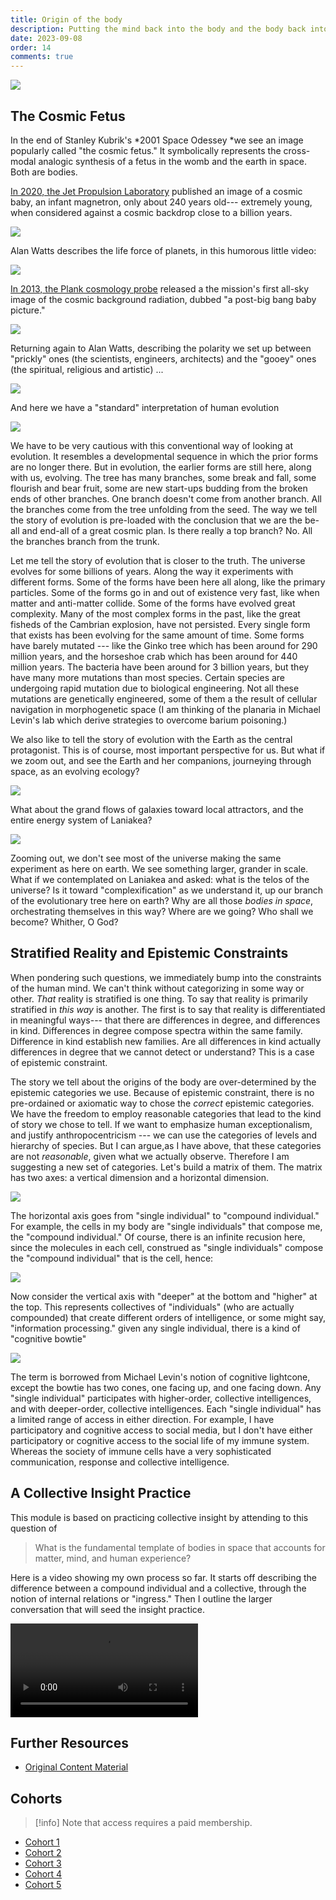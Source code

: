 ```yaml
---
title: Origin of the body
description: Putting the mind back into the body and the body back into nature
date: 2023-09-08
order: 14
comments: true
---
```


![](../../images/cosmic-baby.jpg)

## The Cosmic Fetus

In the end of Stanley Kubrik's *2001 Space Odessey *we see an image popularly called "the cosmic fetus." It symbolically represents the cross-modal analogic synthesis of a fetus in the womb and the earth in space. Both are bodies.

[In 2020, the Jet Propulsion Laboratory](https://www.jpl.nasa.gov/news/a-cosmic-baby-is-discovered-and-its-brilliant) published an image of a cosmic baby, an infant magnetron, only about 240 years old--- extremely young, when considered against a cosmic backdrop close to a billion years.

![](../../images/cosmic-baby-2.jpg)

Alan Watts describes the life force of planets, in this humorous little video:

![](https://www.youtube-nocookie.com/watch?v=JZbThJg6ehU)

[In 2013, the Plank cosmology probe](https://www.nbcnews.com/sciencemain/planck-probes-cosmic-baby-picture-revises-universes-vital-statistics-1c8986034) released a the mission's first all-sky image of the cosmic background radiation, dubbed "a post-big bang baby picture."

![](../../images/background-radiation.jpg)

Returning again to Alan Watts, describing the polarity we set up between "prickly" ones (the scientists, engineers, architects) and the "gooey" ones (the spiritual, religious and artistic) ...


![](https://www.youtube-nocookie.com/watch?v=D4vHnM8WPvU)

And here we have a "standard" interpretation of human evolution

![](https://www.youtube-nocookie.com/watch?v=SUCS7l4-EU0)

We have to be very cautious with this conventional way of looking at evolution. It resembles a developmental sequence in which the prior forms are no longer there. But in evolution, the earlier forms are still here, along with us, evolving. The tree has many branches, some break and fall, some flourish and bear fruit, some are new start-ups budding from the broken ends of other branches. One branch doesn't come from another branch. All the branches come from the tree unfolding from the seed. The way we tell the story of evolution is pre-loaded with the conclusion that we are the be-all and end-all of a great cosmic plan. Is there really a top branch? No. All the branches branch from the trunk.

Let me tell the story of evolution that is closer to the truth. The universe evolves for some billions of years. Along the way it experiments with different forms. Some of the forms have been here all along, like the primary particles. Some of the forms go in and out of existence very fast, like when matter and anti-matter collide. Some of the forms have evolved great complexity. Many of the most complex forms in the past, like the great fisheds of the Cambrian explosion, have not persisted. Every single form that exists has been evolving for the same amount of time. Some forms have barely mutated --- like the Ginko tree which has been around for 290 million years, and the horseshoe crab which has been around for 440 million years. The bacteria have been around for 3 billion years, but they have many more mutations than most species. Certain species are undergoing rapid mutation due to biological engineering. Not all these mutations are genetically engineered, some of them a the result of cellular navigation in morphogenetic space (I am thinking of the planaria in Michael Levin's lab which derive strategies to overcome barium poisoning.)

We also like to tell the story of evolution with the Earth as the central protagonist. This is of course, most important perspective for us. But what if we zoom out, and see the Earth and her companions, journeying through space, as an evolving ecology?

![](https://www.youtube-nocookie.com/watch?v=1lPJ5SX5p08)

What about the grand flows of galaxies toward local attractors, and the entire energy system of Laniakea?

![](https://www.youtube-nocookie.com/watch?v=rENyyRwxpHo)


Zooming out, we don't see most of the universe making the same experiment as here on earth. We see something larger, grander in scale. What if we contemplated on Laniakea and asked: what is the telos of the universe? Is it toward "complexification" as we understand it, up our branch of the evolutionary tree here on earth? Why are all those *bodies in space*, orchestrating themselves in this way? Where are we going? Who shall we become? Whither, O God?

## Stratified Reality and Epistemic Constraints

When pondering such questions, we immediately bump into the constraints of the human mind. We can't think without categorizing in some way or other. *That* reality is stratified is one thing. To say that reality is primarily stratified in *this way* is another. The first is to say that reality is differentiated in meaningful ways--- that there are differences in degree, and differences in kind. Differences in degree compose spectra within the same family. Difference in kind establish new families. Are all differences in kind actually differences in degree that we cannot detect or understand? This is a case of epistemic constraint.

The story we tell about the origins of the body are over-determined by the epistemic categories we use. Because of epistemic constraint, there is no pre-ordained or axiomatic way to chose the *correct* epistemic categories. We have the freedom to employ reasonable categories that lead to the kind of story we chose to tell. If we want to emphasize human exceptionalism, and justify anthropocentricism --- we can use the categories of levels and hierarchy of species. But I can argue,as I have above, that these categories are not *reasonable*, given what we actually observe. Therefore I am suggesting a new set of categories. Let's build a matrix of them. The matrix has two axes: a vertical dimension and a horizontal dimension.


![](../../images/compound-individual-1.png)

The horizontal axis goes from "single individual" to "compound individual." For example, the cells in my body are "single individuals" that compose me, the "compound individual." Of course, there is an infinite recusion here, since the molecules in each cell, construed as "single individuals" compose the "compound individual" that is the cell, hence:

![](../../images/compound-individual-2.png)

Now consider the vertical axis with "deeper" at the bottom and "higher" at the top. This represents collectives of "individuals" (who are actually compounded) that create different orders of intelligence, or some might say, "information processing." given any single individual, there is a kind of "cognitive bowtie"

![](../../images/compound-individual-3.png)

The term is borrowed from Michael Levin's notion of cognitive lightcone, except the bowtie has two cones, one facing up, and one facing down. Any "single individual" participates with higher-order, collective intelligences, and with deeper-order, collective intelligences. Each "single individual" has a limited range of access in either direction. For example, I have participatory and cognitive access to social media, but I don't have either participatory or cognitive access to the social life of my immune system. Whereas the society of immune cells have a very sophisticated communication, response and collective intelligence.

## A Collective Insight Practice

This module is based on practicing collective insight by attending to this question of

> What is the fundamental template of bodies in space that accounts for matter, mind, and human experience?

Here is a video showing my own process so far. It starts off describing the difference between a compound individual and a collective, through the notion of internal relations or "ingress." Then I outline the larger conversation that will seed the insight practice.

<video controlslist="nodownload" src="https://www.dropbox.com/scl/fi/xkrwmuog4k3uxmavja5cr/origins-of-the-body.mp4?rlkey=107lp7ennjixw2r5fup3q0sg4&raw=1" controls=""></video>

## Further Resources

- [Original Content Material](https://bonnittaroy.substack.com/p/o-r-i-g-i-n-s-o-f-t-h-e-b-o-d-y)

## Cohorts

> [!info] Note that access requires a paid membership.

- [Cohort 1](https://bonnittaroy.substack.com/p/video-recording-origins-cohort-1/)
- [Cohort 2](https://bonnittaroy.substack.com/p/video-recording-origins-cohort-2/)
- [Cohort 3](https://bonnittaroy.substack.com/p/video-recording-origins-cohort-3/)
- [Cohort 4](https://bonnittaroy.substack.com/p/video-recording-origins-cohort-4/)
- [Cohort 5](https://bonnittaroy.substack.com/p/video-recording-origins-cohort-5/)
